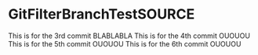 # GitFilterBranchTestSOURCE

This is for the 3rd commit BLABLABLA
This is for the 4th commit OUOUOU
This is for the 5th commit OUOUOU
This is for the 6th commit OUOUOU
